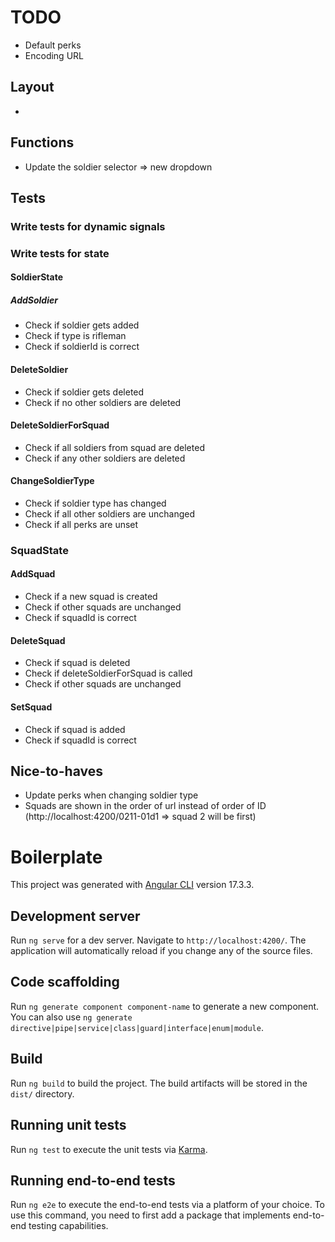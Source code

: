 # TODO
- Default perks 
- Encoding URL

## Layout
- 

## Functions
- Update the soldier selector => new dropdown

## Tests
### Write tests for dynamic signals
### Write tests for state
#### SoldierState
##### AddSoldier
+ Check if soldier gets added
+ Check if type is rifleman
+ Check if soldierId is correct
#### DeleteSoldier
+ Check if soldier gets deleted
+ Check if no other soldiers are deleted
#### DeleteSoldierForSquad 
+ Check if all soldiers from squad are deleted
+ Check if any other soldiers are deleted
#### ChangeSoldierType
+ Check if soldier type has changed
+ Check if all other soldiers are unchanged
+ Check if all perks are unset
### SquadState
#### AddSquad
+ Check if a new squad is created
+ Check if other squads are unchanged
+ Check if squadId is correct
#### DeleteSquad
+ Check if squad is deleted
+ Check if deleteSoldierForSquad is called
+ Check if other squads are unchanged
#### SetSquad
- Check if squad is added
- Check if squadId is correct



## Nice-to-haves
- Update perks when changing soldier type
- Squads are shown in the order of url instead of order of ID (http://localhost:4200/0211-01d1 => squad 2 will be first)

# Boilerplate

This project was generated with [Angular CLI](https://github.com/angular/angular-cli) version 17.3.3.

## Development server

Run `ng serve` for a dev server. Navigate to `http://localhost:4200/`. The application will automatically reload if you change any of the source files.

## Code scaffolding

Run `ng generate component component-name` to generate a new component. You can also use `ng generate directive|pipe|service|class|guard|interface|enum|module`.

## Build

Run `ng build` to build the project. The build artifacts will be stored in the `dist/` directory.

## Running unit tests

Run `ng test` to execute the unit tests via [Karma](https://karma-runner.github.io).

## Running end-to-end tests

Run `ng e2e` to execute the end-to-end tests via a platform of your choice. To use this command, you need to first add a package that implements end-to-end testing capabilities.
